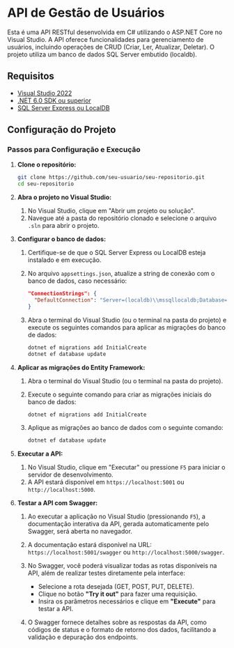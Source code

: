 # API de Gestão de Usuários

Esta é uma API RESTful desenvolvida em C# utilizando o ASP.NET Core no Visual Studio. A API oferece funcionalidades para gerenciamento de usuários, incluindo operações de CRUD (Criar, Ler, Atualizar, Deletar). O projeto utiliza um banco de dados SQL Server embutido (localdb).

## Requisitos

- [Visual Studio 2022](https://visualstudio.microsoft.com/)
- [.NET 6.0 SDK ou superior](https://dotnet.microsoft.com/download)
- [SQL Server Express ou LocalDB](https://docs.microsoft.com/en-us/sql/database-engine/configure-windows/sql-server-express-localdb)

## Configuração do Projeto

### Passos para Configuração e Execução

1. **Clone o repositório:**

   ```bash
   git clone https://github.com/seu-usuario/seu-repositorio.git
   cd seu-repositorio
2. **Abra o projeto no Visual Studio:**

   1. No Visual Studio, clique em "Abrir um projeto ou solução".
   2. Navegue até a pasta do repositório clonado e selecione o arquivo `.sln` para abrir o projeto.

3. **Configurar o banco de dados:**

   1. Certifique-se de que o SQL Server Express ou LocalDB esteja instalado e em execução.
   2. No arquivo `appsettings.json`, atualize a string de conexão com o banco de dados, caso necessário:

      ```json
      "ConnectionStrings": {
        "DefaultConnection": "Server=(localdb)\\mssqllocaldb;Database=SeuBancoDeDados;Trusted_Connection=True;MultipleActiveResultSets=true"
      }
      ```

   3. Abra o terminal do Visual Studio (ou o terminal na pasta do projeto) e execute os seguintes comandos para aplicar as migrações do banco de dados:

      ```bash
      dotnet ef migrations add InitialCreate
      dotnet ef database update
      ```
4. **Aplicar as migrações do Entity Framework:**

   1. Abra o terminal do Visual Studio (ou o terminal na pasta do projeto).
   2. Execute o seguinte comando para criar as migrações iniciais do banco de dados:

      ```bash
      dotnet ef migrations add InitialCreate
      ```

   3. Aplique as migrações ao banco de dados com o seguinte comando:

      ```bash
      dotnet ef database update
      ```

5. **Executar a API:**

   1. No Visual Studio, clique em "Executar" ou pressione `F5` para iniciar o servidor de desenvolvimento.
   2. A API estará disponível em `https://localhost:5001` ou `http://localhost:5000`.
      
6. **Testar a API com Swagger:**

   1. Ao executar a aplicação no Visual Studio (pressionando `F5`), a documentação interativa da API, gerada automaticamente pelo Swagger, será aberta no navegador.
   2. A documentação estará disponível na URL: `https://localhost:5001/swagger` ou `http://localhost:5000/swagger`.
   3. No Swagger, você poderá visualizar todas as rotas disponíveis na API, além de realizar testes diretamente pela interface:
      - Selecione a rota desejada (GET, POST, PUT, DELETE).
      - Clique no botão **"Try it out"** para fazer uma requisição.
      - Insira os parâmetros necessários e clique em **"Execute"** para testar a API.

   4. O Swagger fornece detalhes sobre as respostas da API, como códigos de status e o formato de retorno dos dados, facilitando a validação e depuração dos endpoints.
